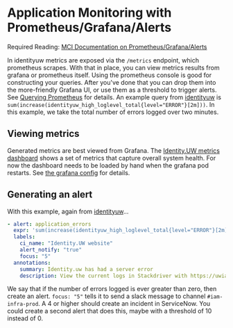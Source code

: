 # Application Monitoring with Prometheus/Grafana/Alerts

Required Reading: [MCI Documentation on Prometheus/Grafana/Alerts](https://wiki.cac.washington.edu/display/MCI/Monitoring+and+Alerting#MonitoringandAlerting-LocalConventionsforAlertsinMCI)

In identityuw metrics are exposed via the `/metrics` endpoint, which prometheus
scrapes. With that in place, you can view metrics results from grafana or
prometheus itself. Using the prometheus console is good for constructing your
queries. After you've done that you can drop them into the more-friendly Grafana
UI, or use them as a threshold to trigger alerts. See
[Querying Prometheus](https://prometheus.io/docs/prometheus/latest/querying/basics/)
for details. An example query from [identityuw](https://github.com/UWIT-IAM/gcp-k8/tree/master/prod/identityuw/prometheus) is
`sum(increase(identityuw_high_loglevel_total{level="ERROR"}[2m]))`. In this
example, we take the total number of errors logged over two minutes.

## Viewing metrics

Generated metrics are best viewed from Grafana. The 
[Identity.UW metrics dashboard](https://uwiam.page.link/grafana) shows a set of
metrics that capture overall system health. For now the dashboard needs to be loaded
by hand when the grafana pod restarts. See
[the grafana config](https://github.com/UWIT-IAM/gcp-k8/tree/master/etc) for details.

## Generating an alert

With this example, again from [identityuw](https://github.com/UWIT-IAM/gcp-k8/tree/master/prod/identityuw/prometheus)...

```yaml
- alert: application_errors
  expr: 'sum(increase(identityuw_high_loglevel_total{level="ERROR"}[2m])) > 0'
  labels:
    ci_name: "Identity.UW website"
    alert_notify: "true"
    focus: "5"
  annotations:
    summary: Identity.uw has had a server error
    description: View the current logs in Stackdriver with https://uwiam.page.link/errors.
```

We say that if the number of errors logged is ever greater than zero, then create
an alert. `focus: "5"` tells it to send a slack message to channel `#iam-infra-prod`.
A 4 or higher should create an incident in ServiceNow. You could create a second
alert that does this, maybe with a threshold of 10 instead of 0.

